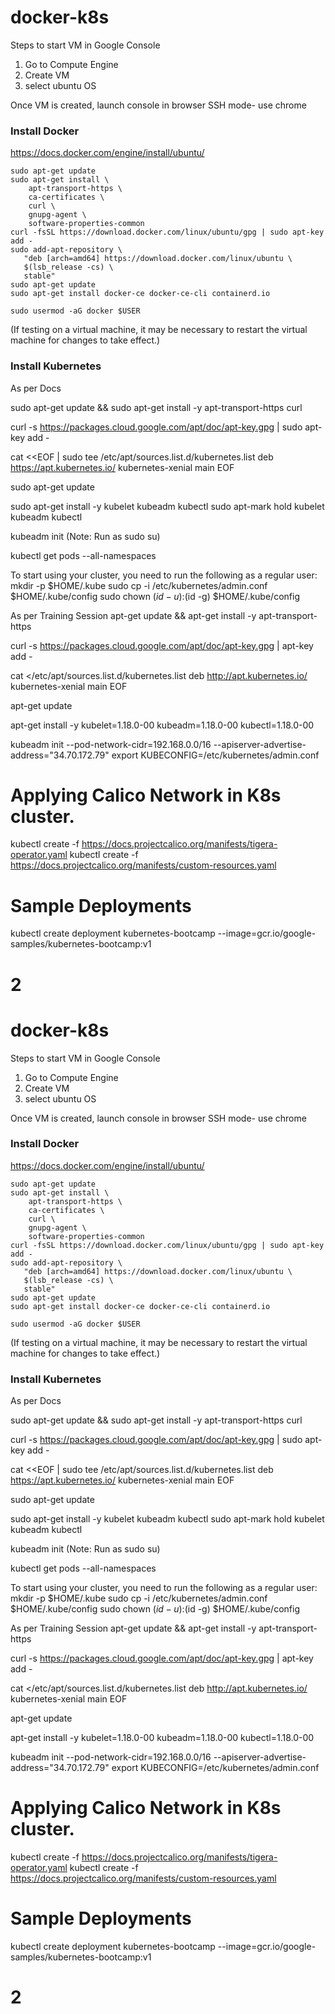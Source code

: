 # docker-k8s

Steps to start VM in Google Console
1) Go to Compute Engine
2) Create VM
3) select ubuntu OS

Once VM is created, launch console in browser SSH mode- use chrome

### Install Docker
https://docs.docker.com/engine/install/ubuntu/

```
sudo apt-get update
sudo apt-get install \
    apt-transport-https \
    ca-certificates \
    curl \
    gnupg-agent \
    software-properties-common
curl -fsSL https://download.docker.com/linux/ubuntu/gpg | sudo apt-key add -
sudo add-apt-repository \
   "deb [arch=amd64] https://download.docker.com/linux/ubuntu \
   $(lsb_release -cs) \
   stable"
sudo apt-get update
sudo apt-get install docker-ce docker-ce-cli containerd.io
```

```
sudo usermod -aG docker $USER
```
(If testing on a virtual machine, it may be necessary to restart the virtual machine for changes to take effect.)


### Install Kubernetes
As per Docs

sudo apt-get update && sudo apt-get install -y apt-transport-https curl

curl -s https://packages.cloud.google.com/apt/doc/apt-key.gpg | sudo apt-key add -

cat <<EOF | sudo tee /etc/apt/sources.list.d/kubernetes.list
deb https://apt.kubernetes.io/ kubernetes-xenial main
EOF

sudo apt-get update

sudo apt-get install -y kubelet kubeadm kubectl
sudo apt-mark hold kubelet kubeadm kubectl

kubeadm init
(Note: Run as sudo su)

kubectl get pods --all-namespaces

To start using your cluster, you need to run the following as a regular user:
  mkdir -p $HOME/.kube
  sudo cp -i /etc/kubernetes/admin.conf $HOME/.kube/config
  sudo chown $(id -u):$(id -g) $HOME/.kube/config


As per Training Session
apt-get update && apt-get install -y apt-transport-https

curl -s https://packages.cloud.google.com/apt/doc/apt-key.gpg | apt-key add -

cat <<EOF >/etc/apt/sources.list.d/kubernetes.list
deb http://apt.kubernetes.io/ kubernetes-xenial main
EOF

apt-get update

apt-get install -y kubelet=1.18.0-00 kubeadm=1.18.0-00 kubectl=1.18.0-00

kubeadm init --pod-network-cidr=192.168.0.0/16 --apiserver-advertise-address="34.70.172.79" 
export KUBECONFIG=/etc/kubernetes/admin.conf

# Applying Calico Network in K8s cluster. 
kubectl create -f https://docs.projectcalico.org/manifests/tigera-operator.yaml
kubectl create -f https://docs.projectcalico.org/manifests/custom-resources.yaml


# Sample Deployments
kubectl create deployment kubernetes-bootcamp --image=gcr.io/google-samples/kubernetes-bootcamp:v1


# 2
# docker-k8s

Steps to start VM in Google Console
1) Go to Compute Engine
2) Create VM
3) select ubuntu OS

Once VM is created, launch console in browser SSH mode- use chrome

### Install Docker
https://docs.docker.com/engine/install/ubuntu/

```
sudo apt-get update
sudo apt-get install \
    apt-transport-https \
    ca-certificates \
    curl \
    gnupg-agent \
    software-properties-common
curl -fsSL https://download.docker.com/linux/ubuntu/gpg | sudo apt-key add -
sudo add-apt-repository \
   "deb [arch=amd64] https://download.docker.com/linux/ubuntu \
   $(lsb_release -cs) \
   stable"
sudo apt-get update
sudo apt-get install docker-ce docker-ce-cli containerd.io
```

```
sudo usermod -aG docker $USER
```
(If testing on a virtual machine, it may be necessary to restart the virtual machine for changes to take effect.)


### Install Kubernetes
As per Docs

sudo apt-get update && sudo apt-get install -y apt-transport-https curl

curl -s https://packages.cloud.google.com/apt/doc/apt-key.gpg | sudo apt-key add -

cat <<EOF | sudo tee /etc/apt/sources.list.d/kubernetes.list
deb https://apt.kubernetes.io/ kubernetes-xenial main
EOF

sudo apt-get update

sudo apt-get install -y kubelet kubeadm kubectl
sudo apt-mark hold kubelet kubeadm kubectl

kubeadm init
(Note: Run as sudo su)

kubectl get pods --all-namespaces

To start using your cluster, you need to run the following as a regular user:
  mkdir -p $HOME/.kube
  sudo cp -i /etc/kubernetes/admin.conf $HOME/.kube/config
  sudo chown $(id -u):$(id -g) $HOME/.kube/config


As per Training Session
apt-get update && apt-get install -y apt-transport-https

curl -s https://packages.cloud.google.com/apt/doc/apt-key.gpg | apt-key add -

cat <<EOF >/etc/apt/sources.list.d/kubernetes.list
deb http://apt.kubernetes.io/ kubernetes-xenial main
EOF

apt-get update

apt-get install -y kubelet=1.18.0-00 kubeadm=1.18.0-00 kubectl=1.18.0-00

kubeadm init --pod-network-cidr=192.168.0.0/16 --apiserver-advertise-address="34.70.172.79" 
export KUBECONFIG=/etc/kubernetes/admin.conf

# Applying Calico Network in K8s cluster. 
kubectl create -f https://docs.projectcalico.org/manifests/tigera-operator.yaml
kubectl create -f https://docs.projectcalico.org/manifests/custom-resources.yaml


# Sample Deployments
kubectl create deployment kubernetes-bootcamp --image=gcr.io/google-samples/kubernetes-bootcamp:v1


# 2
